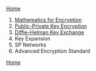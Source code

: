 [Home](../index.md)

1. [Mathematics for Encryption](maths.md)
1. [Public-Private Key Encryption](ppk.md)
1. [Diffie-Helman Key Exchange](diffiehelman.md)
1. Key Expansion
1. SP Networks
1. Advanced Encryption Standard

[Home](../index.md)
